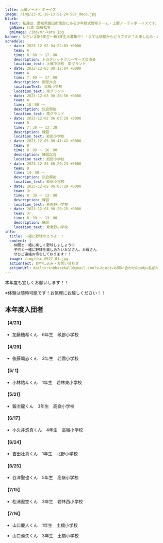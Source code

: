 ```yaml
---
title: 上郷ノーティボーイズ
image: /img/23-01-18-13-51-24-587_deco.jpg
blurb:
  text: 私達は、愛知県豊田市南部にある少年軟式野球チーム・上郷ノーティボーイズです。野球を愛する少年・少女達の夢を育み、軟式野球を正しく指導し、体力向上と礼儀を養成します。また、親友同士の友情と交歓の場を与え、規則正しい明朗な少年・少女を育成することを目的としています。
  gmName: 代表 加藤松男
  gmImage: /img/mr-kato.jpg
banner: ただいま新6年生～新1年生大募集中！！まずは体験からどうですか？お申し込み・お問い合わせはお気軽にどうぞ！！
schedule:
  - date: 2023-12-02 04:22:03 +0000
    team: A
    time: 8：00 ～ 17：00
    description: トヨタレッドクルーザーズ交流会
    location_text: 上郷中学校　南グランド
  - date: 2023-12-03 00:12:04 +0000
    team: A
    time: 7：00 ～ 17：00
    description: 南部大会
    locationText: 高嶺小学校
    location_text: 南グランド
  - date: 2023-12-03 00:26:50 +0000
    team: A
    time: 10：00 ～
    description: 試合開始
    location_text: 南グランド
  - date: 2023-12-02 06:03:28 +0000
    team: D
    time: 7：30 ～ 13：30
    description: 練習
    location_text: 畝部小学校
  - date: 2023-12-03 00:44:42 +0000
    team: D
    time: 8：00 ～ 16：00
    description: 練習試合
    location_text: 畝部小学校
  - date: 2023-12-03 00:29:23 +0000
    team: D
    time: 14：00 ～
    description: 試合開始
    location_text: 畝部小学校
  - date: 2023-12-02 06:03:29 +0000
    team: Jr.
    time: 8：30 ～ 13：00
    description: 練習
    location_text: 寿恵野小学校
  - date: 2023-12-03 00:29:25 +0000
    team: Jr.
    time: 8：30 ～ 13：00
    description: 練習
    location_text: 寿恵野小学校
info:
  title: 一緒に野球やろうよ！！
  content: |-
    仲間と一緒に楽しく野球しましょう⚾
    子供と一緒に野球を楽しみたいお父さん、お母さん
    ぜひご連絡お待ちしております！！
  image: /img/dsc_0627_01.jpg
  actionText: お申し込み・お問い合わせ
  actionUrl: mailto:knbbaseball@gmail.com?subject=お問い合わせ&body=名前%20%3A%0D%0Aふりがな%20%3A%0D%0A電話%20%3A%0D%0A学校名%20%3A%0D%0A学年%20%3A%0D%0Aお問い合せ内容%20%3A（例、体験・見学・入団希望）
---
```

本年度も宜しくお願いします！！


※体験は随時可能です！お気軽にお越しください！！

## 本年度入団者

#### 【4/23】

* 加藤柚希くん　6年生　畝部小学校

#### 【4/29】

* 後藤颯志くん　3年生　若園小学校

#### 【5/ 1】

* 小林祐斗くん　1年生　若林東小学校

#### 【5/21】

* 鍛冶龍くん　3年生　高嶺小学校

#### 【6/17】

* 小久井悠真くん　4年生　高嶺小学校

#### 【6/24】

* 吉田壮真くん　1年生　北野小学校

#### 【6/25】

* 谷澤聖也くん　5年生　高嶺小学校

#### 【7/15】

* 松浦遼空くん　3年生　若林西小学校

#### 【7/16】

* 山口慶人くん　1年生　土橋小学校

* 山口湊矢くん　3年生　土橋小学校
